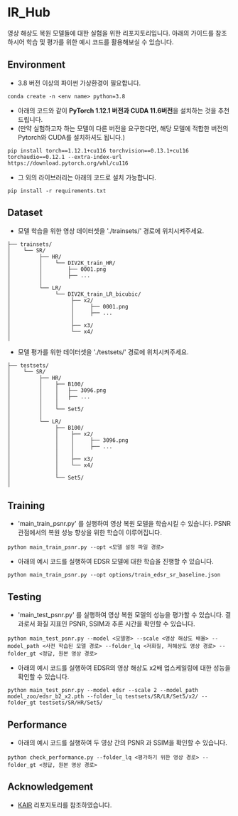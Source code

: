 # IR_Hub
영상 해상도 복원 모델들에 대한 실험을 위한 리포지토리입니다.
아래의 가이드를 참조하시어 학습 및 평가를 위한 예시 코드를 활용해보실 수 있습니다.

## Environment
- 3.8 버전 이상의 파이썬 가상환경이 필요합니다.
```
conda create -n <env name> python=3.8
```
- 아래의 코드와 같이 **PyTorch 1.12.1 버전과 CUDA 11.6버전**을 설치하는 것을 추천드립니다. 
- (만약 실험하고자 하는 모델이 다른 버전을 요구한다면, 해당 모델에 적합한 버전의 Pytorch와 CUDA를 설치하셔도 됩니다.)
```
pip install torch==1.12.1+cu116 torchvision==0.13.1+cu116 torchaudio==0.12.1 --extra-index-url https://download.pytorch.org/whl/cu116
```
- 그 외의 라이브러리는 아래의 코드로 설치 가능합니다. 
```
pip install -r requirements.txt
```

## Dataset
- 모델 학습을 위한 영상 데이터셋을 './trainsets/' 경로에 위치시켜주세요.
```
├── trainsets/
│    └── SR/
│         ├── HR/
│         │    └── DIV2K_train_HR/
│         │        ├── 0001.png
│         │        ├── ...
│         │            
│         └── LR/            
│              └── DIV2K_train_LR_bicubic/       
│                   ├── x2/  
│                   │     ├── 0001.png
│                   │     ├── ... 
│                   │ 
│                   ├── x3/
│                   └── x4/
│
```
- 모델 평가를 위한 데이터셋을 './testsets/' 경로에 위치시켜주세요.
```
├── testsets/
│    └── SR/
│         ├── HR/
│         │    ├── B100/
│         │    │   ├── 3096.png
│         │    │   ├── ...
│         │    │
│         │    └── Set5/ 
│         │
│         └── LR/            
│              ├── B100/       
│              │    ├── x2/  
│              │    │     ├── 3096.png
│              │    │     ├── ... 
│              │    │ 
│              │    ├── x3/
│              │    └── x4/
│              │
│              └── Set5/
│  
```

## Training
- 'main_train_psnr.py' 를 실행하여 영상 복원 모델을 학습시킬 수 있습니다. PSNR 관점에서의 복원 성능 향상을 위한 학습이 이루어집니다. 
```
python main_train_psnr.py --opt <모델 설정 파일 경로> 
```
- 아래의 예시 코드를 실행하여 EDSR 모델에 대한 학습을 진행할 수 있습니다. 
```
python main_train_psnr.py --opt options/train_edsr_sr_baseline.json
```
## Testing
- 'main_test_psnr.py' 를 실행하여 영상 복원 모델의 성능을 평가할 수 있습니다. 결과로서 화질 지표인 PSNR, SSIM과 추론 시간을 확인할 수 있습니다. 
```
python main_test_psnr.py --model <모델명> --scale <영상 해상도 배율> --model_path <사전 학습된 모델 경로> --folder_lq <저화질, 저해상도 영상 경로> --folder_gt <정답, 원본 영상 경로>
```
- 아래의 예시 코드를 실행하여 EDSR의 영상 해상도 x2배 업스케일링에 대한 성능을 확인할 수 있습니다. 
```
python main_test_psnr.py --model edsr --scale 2 --model_path model_zoo/edsr_b2_x2.pth --folder_lq testsets/SR/LR/Set5/x2/ --folder_gt testsets/SR/HR/Set5/
```
## Performance
- 아래의 예시 코드를 실행하여 두 영상 간의 PSNR 과 SSIM을 확인할 수 있습니다.
```
python check_performance.py --folder_lq <평가하기 위한 영상 경로> --folder_gt <정답, 원본 영상 경로>
```

## Acknowledgement
- [KAIR](https://github.com/cszn/KAIR) 리포지토리를 참조하였습니다. 
